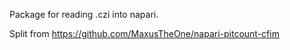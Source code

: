 
Package for reading .czi into napari.

Split from https://github.com/MaxusTheOne/napari-pitcount-cfim